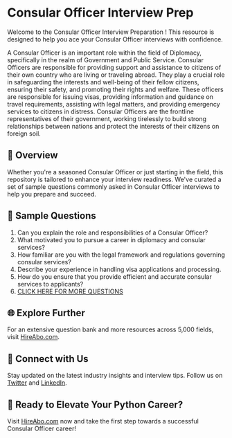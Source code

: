 # Consular Officer Interview Prep

Welcome to the Consular Officer Interview Preparation ! This resource is designed to help you ace your Consular Officer interviews with confidence.

A Consular Officer is an important role within the field of Diplomacy, specifically in the realm of Government and Public Service. Consular Officers are responsible for providing support and assistance to citizens of their own country who are living or traveling abroad. They play a crucial role in safeguarding the interests and well-being of their fellow citizens, ensuring their safety, and promoting their rights and welfare. These officers are responsible for issuing visas, providing information and guidance on travel requirements, assisting with legal matters, and providing emergency services to citizens in distress. Consular Officers are the frontline representatives of their government, working tirelessly to build strong relationships between nations and protect the interests of their citizens on foreign soil.

## 🚀 Overview

Whether you're a seasoned Consular Officer or just starting in the field, this repository is tailored to enhance your interview readiness. We've curated a set of sample questions commonly asked in Consular Officer interviews to help you prepare and succeed.

## 📝 Sample Questions

1. Can you explain the role and responsibilities of a Consular Officer?
2. What motivated you to pursue a career in diplomacy and consular services?
3. How familiar are you with the legal framework and regulations governing consular services?
4. Describe your experience in handling visa applications and processing.
5. How do you ensure that you provide efficient and accurate consular services to applicants?
6. [CLICK HERE FOR MORE QUESTIONS](https://hireabo.com/job/17_1_2/Consular%20Officer)

## 🌐 Explore Further

For an extensive question bank and more resources across 5,000 fields, visit [HireAbo.com](https://www.hireabo.com).

## 📱 Connect with Us

Stay updated on the latest industry insights and interview tips. Follow us on [Twitter](https://twitter.com/hireabo) and [LinkedIn](https://www.linkedin.com/in/hire-abo-3609972a8/).

## 🚀 Ready to Elevate Your Python Career?

Visit [HireAbo.com](https://www.hireabo.com) now and take the first step towards a successful Consular Officer career!
